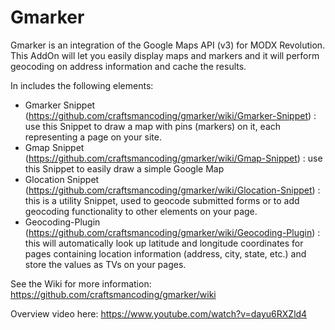 Gmarker
=====

Gmarker is an integration of the Google Maps API (v3) for MODX Revolution. This AddOn will let you easily display maps and markers and it will perform geocoding on address information and cache the results.

In includes the following elements:

 * Gmarker Snippet (https://github.com/craftsmancoding/gmarker/wiki/Gmarker-Snippet) : use this Snippet to draw a map with pins (markers) on it, each representing a page on your site.
 * Gmap Snippet (https://github.com/craftsmancoding/gmarker/wiki/Gmap-Snippet) : use this Snippet to easily draw a simple Google Map
 * Glocation Snippet (https://github.com/craftsmancoding/gmarker/wiki/Glocation-Snippet) : this is a utility Snippet, used to geocode submitted forms or to add geocoding functionality to other elements on your page.
 * Geocoding-Plugin (https://github.com/craftsmancoding/gmarker/wiki/Geocoding-Plugin) : this will automatically look up latitude and longitude coordinates for pages containing location information (address, city, state, etc.) and store the values as TVs on your pages.

See the Wiki for more information: https://github.com/craftsmancoding/gmarker/wiki

Overview video here: https://www.youtube.com/watch?v=dayu6RXZld4